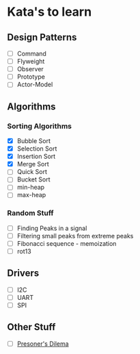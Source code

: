 # Kata's to learn

## Design Patterns
- [ ] Command
- [ ] Flyweight
- [ ] Observer
- [ ] Prototype
- [ ] Actor-Model

## Algorithms
### Sorting Algorithms
- [x] Bubble Sort
- [x] Selection Sort
- [x] Insertion Sort
- [x] Merge Sort
- [ ] Quick Sort
- [ ] Bucket Sort
- [ ] min-heap
- [ ] max-heap

### Random Stuff
- [ ] Finding Peaks in a signal
- [ ] Filtering small peaks from extreme peaks
- [ ] Fibonacci sequence - memoization
- [ ] rot13

## Drivers
- [ ] I2C
- [ ] UART
- [ ] SPI

## Other Stuff
- [ ] [Presoner's Dilema](https://en.wikipedia.org/wiki/Prisoner%27s_dilemma)
